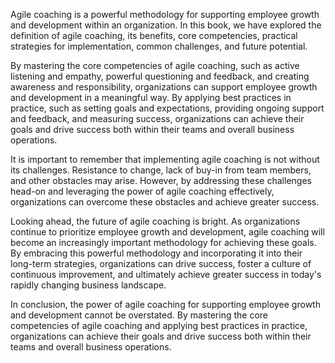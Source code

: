 
Agile coaching is a powerful methodology for supporting employee growth and development within an organization. In this book, we have explored the definition of agile coaching, its benefits, core competencies, practical strategies for implementation, common challenges, and future potential.

By mastering the core competencies of agile coaching, such as active listening and empathy, powerful questioning and feedback, and creating awareness and responsibility, organizations can support employee growth and development in a meaningful way. By applying best practices in practice, such as setting goals and expectations, providing ongoing support and feedback, and measuring success, organizations can achieve their goals and drive success both within their teams and overall business operations.

It is important to remember that implementing agile coaching is not without its challenges. Resistance to change, lack of buy-in from team members, and other obstacles may arise. However, by addressing these challenges head-on and leveraging the power of agile coaching effectively, organizations can overcome these obstacles and achieve greater success.

Looking ahead, the future of agile coaching is bright. As organizations continue to prioritize employee growth and development, agile coaching will become an increasingly important methodology for achieving these goals. By embracing this powerful methodology and incorporating it into their long-term strategies, organizations can drive success, foster a culture of continuous improvement, and ultimately achieve greater success in today's rapidly changing business landscape.

In conclusion, the power of agile coaching for supporting employee growth and development cannot be overstated. By mastering the core competencies of agile coaching and applying best practices in practice, organizations can achieve their goals and drive success both within their teams and overall business operations.
